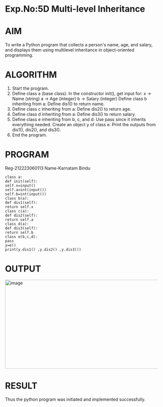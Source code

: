 # Exp.No:5D Multi-level Inheritance
# AIM
To write a Python program that collects a person's name, age, and salary, and displays them using multilevel inheritance in object-oriented programming.

# ALGORITHM
1. Start the program.
2. Define class a (base class): In the constructor init(), get input for: x → Name (string) a → Age (integer) b → Salary (integer) Define class b inheriting from a: Define dis1() to return name.
3. Define class c inheriting from a: Define dis2() to return age.
4. Define class d inheriting from a: Define dis3() to return salary.
5. Define class e inheriting from b, c, and d: Use pass since it inherits everything needed. Create an object y of class e. Print the outputs from dis1(), dis2(), and dis3().
6. End the program.

# PROGRAM
Reg-212223060113 Name-Karnatam Bindu
```
class a:
def init(self):
self.x=input()
self.a=int(input())
self.b=int(input())
class b(a):
def dis1(self):
return self.x
class c(a):
def dis2(self):
return self.a
class d(a):
def dis3(self):
return self.b
class e(b,c,d):
pass
y=e()
print(y.dis1() ,y.dis2() ,y.dis3())
```
# OUTPUT
<img width="947" height="292" alt="image" src="https://github.com/user-attachments/assets/c63b86c4-aad2-4c4e-878f-ebcd74423138" />

# RESULT 
Thus the python program was initiated and implemented successfully.
